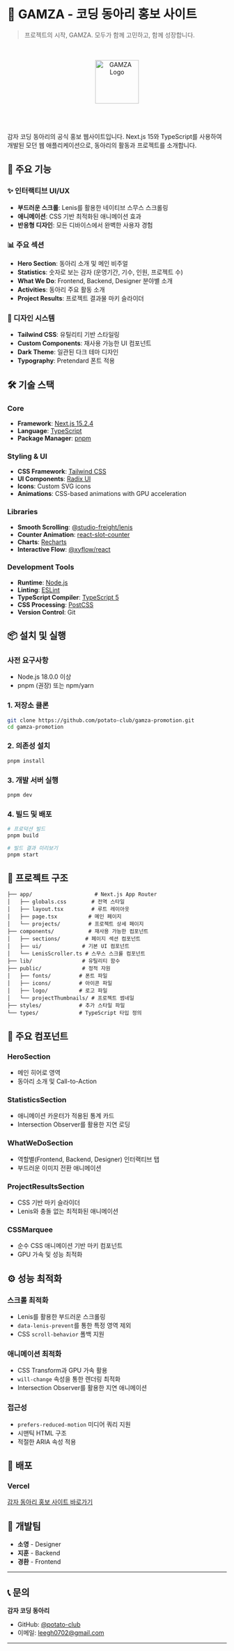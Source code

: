 # 🥔 GAMZA - 코딩 동아리 홍보 사이트

> 프로젝트의 시작, GAMZA. 모두가 함께 고민하고, 함께 성장합니다.

  <br>
  <br>

<div align="center">
  <img src="public/logo/logo.svg" alt="GAMZA Logo" width="100">

</div>
  <br>
  <br>
  <br>

감자 코딩 동아리의 공식 홍보 웹사이트입니다. 
Next.js 15와 TypeScript를 사용하여 개발된 모던 웹 애플리케이션으로, 동아리의 활동과 프로젝트를 소개합니다.

## 🚀 주요 기능

### ✨ 인터랙티브 UI/UX
- **부드러운 스크롤**: Lenis를 활용한 네이티브 스무스 스크롤링
- **애니메이션**: CSS 기반 최적화된 애니메이션 효과
- **반응형 디자인**: 모든 디바이스에서 완벽한 사용자 경험

### 📊 주요 섹션
- **Hero Section**: 동아리 소개 및 메인 비주얼
- **Statistics**: 숫자로 보는 감자 (운영기간, 기수, 인원, 프로젝트 수)
- **What We Do**: Frontend, Backend, Designer 분야별 소개
- **Activities**: 동아리 주요 활동 소개
- **Project Results**: 프로젝트 결과물 마키 슬라이더

### 🎨 디자인 시스템
- **Tailwind CSS**: 유틸리티 기반 스타일링
- **Custom Components**: 재사용 가능한 UI 컴포넌트
- **Dark Theme**: 일관된 다크 테마 디자인
- **Typography**: Pretendard 폰트 적용

## 🛠️ 기술 스택

### Core
- **Framework**: [Next.js 15.2.4](https://nextjs.org/)
- **Language**: [TypeScript](https://www.typescriptlang.org/)
- **Package Manager**: [pnpm](https://pnpm.io/)

### Styling & UI
- **CSS Framework**: [Tailwind CSS](https://tailwindcss.com/)
- **UI Components**: [Radix UI](https://www.radix-ui.com/)
- **Icons**: Custom SVG icons
- **Animations**: CSS-based animations with GPU acceleration

### Libraries
- **Smooth Scrolling**: [@studio-freight/lenis](https://github.com/studio-freight/lenis)
- **Counter Animation**: [react-slot-counter](https://github.com/alpertuna/react-slot-counter)
- **Charts**: [Recharts](https://recharts.org/)
- **Interactive Flow**: [@xyflow/react](https://reactflow.dev/)

### Development Tools
- **Runtime**: [Node.js](https://nodejs.org/)
- **Linting**: [ESLint](https://eslint.org/)
- **TypeScript Compiler**: [TypeScript 5](https://www.typescriptlang.org/)
- **CSS Processing**: [PostCSS](https://postcss.org/)
- **Version Control**: Git

## 📦 설치 및 실행

### 사전 요구사항
- Node.js 18.0.0 이상
- pnpm (권장) 또는 npm/yarn

### 1. 저장소 클론
```bash
git clone https://github.com/potato-club/gamza-promotion.git
cd gamza-promotion
```

### 2. 의존성 설치
```bash
pnpm install
```

### 3. 개발 서버 실행
```bash
pnpm dev
```

### 4. 빌드 및 배포
```bash
# 프로덕션 빌드
pnpm build

# 빌드 결과 미리보기
pnpm start
```

## 📁 프로젝트 구조

```
├── app/                    # Next.js App Router
│   ├── globals.css        # 전역 스타일
│   ├── layout.tsx         # 루트 레이아웃
│   ├── page.tsx          # 메인 페이지
│   └── projects/         # 프로젝트 상세 페이지
├── components/           # 재사용 가능한 컴포넌트
│   ├── sections/        # 페이지 섹션 컴포넌트
│   ├── ui/             # 기본 UI 컴포넌트
│   └── LenisScroller.ts # 스무스 스크롤 컴포넌트
├── lib/                # 유틸리티 함수
├── public/             # 정적 자원
│   ├── fonts/         # 폰트 파일
│   ├── icons/         # 아이콘 파일
│   ├── logo/          # 로고 파일
│   └── projectThumbnails/ # 프로젝트 썸네일
├── styles/            # 추가 스타일 파일
└── types/             # TypeScript 타입 정의
```

## 🎯 주요 컴포넌트

### HeroSection
- 메인 히어로 영역
- 동아리 소개 및 Call-to-Action

### StatisticsSection
- 애니메이션 카운터가 적용된 통계 카드
- Intersection Observer를 활용한 지연 로딩

### WhatWeDoSection
- 역할별(Frontend, Backend, Designer) 인터랙티브 탭
- 부드러운 이미지 전환 애니메이션

### ProjectResultsSection
- CSS 기반 마키 슬라이더
- Lenis와 충돌 없는 최적화된 애니메이션

### CSSMarquee
- 순수 CSS 애니메이션 기반 마키 컴포넌트
- GPU 가속 및 성능 최적화

## ⚙️ 성능 최적화

### 스크롤 최적화
- Lenis를 활용한 부드러운 스크롤링
- `data-lenis-prevent`를 통한 특정 영역 제외
- CSS `scroll-behavior` 폴백 지원

### 애니메이션 최적화
- CSS Transform과 GPU 가속 활용
- `will-change` 속성을 통한 렌더링 최적화
- Intersection Observer를 활용한 지연 애니메이션

### 접근성
- `prefers-reduced-motion` 미디어 쿼리 지원
- 시맨틱 HTML 구조
- 적절한 ARIA 속성 적용

## 🚀 배포

### Vercel 
[감자 동아리 홍보 사이트 바로가기](https://www.gamzatech.site/)


## 👥 개발팀

- **소영** - Designer
- **지훈** - Backend  
- **경환** - Frontend


---

## 📞 문의

**감자 코딩 동아리**
- GitHub: [@potato-club](https://github.com/potato-club)
- 이메일: leegh0702@gmail.com

---
